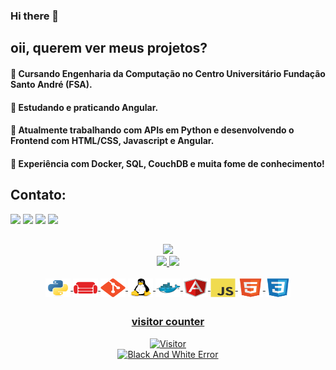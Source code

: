 ### Hi there 👋

<!--
**JuanHaddad/JuanHaddad** is a ✨ _special_ ✨ repository because its `README.md` (this file) appears on your GitHub profile.

Here are some ideas to get you started:

- 🔭 I’m currently working on ...
- 🌱 I’m currently learning ...
- 👯 I’m looking to collaborate on ...
- 🤔 I’m looking for help with ...
- 💬 Ask me about ...
- 📫 How to reach me: ...
- 😄 Pronouns: ...
- ⚡ Fun fact: ...
-->
##  oii, querem ver meus projetos?

#### 🌱 Cursando Engenharia da Computação no Centro Universitário Fundação Santo André (FSA).
#### 📝 Estudando e praticando Angular.
#### 🔭 Atualmente trabalhando com APIs em Python e desenvolvendo o Frontend com HTML/CSS, Javascript e Angular.
#### 🧠 Experiência com Docker, SQL, CouchDB e muita fome de conhecimento!

##

## Contato:
<a href = "mailto:haddadjuan0@gmail.com"><img src="https://img.shields.io/badge/-Gmail-%23333?style=for-the-badge&logo=gmail&logoColor=white" target="_blank"></a>
<a href = "https://www.instagram.com/juanhaddad_/"><img src="https://img.shields.io/badge/Instagram-E4405F?style=for-the-badge&logo=instagram&logoColor=white" target="_blank"></a> 
<a href="https://www.linkedin.com/in/juan-hernandes-haddad-pavani/" target="_blank"><img src="https://img.shields.io/badge/-LinkedIn-%230077B5?style=for-the-badge&logo=linkedin&logoColor=white" target="_blank"></a>
<img src="https://github.com/rajput2107/rajput2107/blob/master/Assets/Handshake.gif" width="90px">


##
<div align="center">
  <img src="https://github.com/rajput2107/rajput2107/blob/master/Assets/Developer.gif" width="150px">
</div>

<div align="center">
  <a href="https://github.com/JuanHaddad">
  <img height="180em" src="https://github-readme-stats.vercel.app/api/top-langs/?username=juanhaddad&layout=compact&langs_count=7&theme=highcontrast"/>
  <img height="180em" src="https://github-readme-stats.vercel.app/api?username=juanhaddad&show_icons=true&theme=highcontrast&include_all_commits=true&count_private=true"/>
</div>
  
<div style="display: inline_block" align="center"><br>
  <img align="center" alt="Python" height="30" width="40" src="https://raw.githubusercontent.com/devicons/devicon/master/icons/python/python-original.svg">
  <img align="center" alt="CouchDB" height="30" width="40" src="https://github.com/devicons/devicon/blob/v2.15.1/icons/couchdb/couchdb-original.svg">
  <img align="center" alt="Git" height="30" width="40" src="https://github.com/devicons/devicon/blob/v2.15.1/icons/git/git-original.svg">
  <img align="center" alt="Linux" height="30" width="40" src="https://github.com/devicons/devicon/blob/v2.15.1/icons/linux/linux-original.svg">
  <img align="center" alt="Docker" height="30" width="40" src="https://github.com/devicons/devicon/blob/master/icons/docker/docker-original.svg">
  <img align="center" alt="Angular" height="30" width="40" src="https://github.com/devicons/devicon/blob/master/icons/angularjs/angularjs-original.svg">
  <img align="center" alt="JS" height="30" width="40" src="https://github.com/devicons/devicon/blob/master/icons/javascript/javascript-original.svg">
  <img align="center" alt="HTML" height="30" width="40" src="https://raw.githubusercontent.com/devicons/devicon/master/icons/html5/html5-original.svg">
  <img align="center" alt="CSS" height="30" width="40" src="https://raw.githubusercontent.com/devicons/devicon/master/icons/css3/css3-original.svg">
 
</div>
  
##
  
<div align="center">
  <h3>visitor counter</h3> 
   <img src="https://profile-counter.glitch.me/juanhaddad/count.svg" alt="Visitor" title="Visitor"/></br>
   <img src="https://media.giphy.com/media/5UqWIbfRyfTjaRulMO/giphy.gif" alt="Black And White Error" width="100" height="100" frameBorder="0" class="giphy-embed">
  
 </div>
